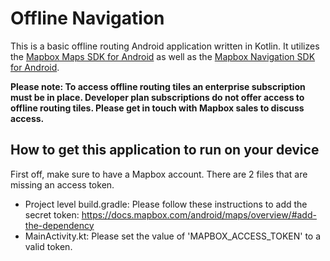# Offline Navigation

This is a basic offline routing Android application written in Kotlin. It utilizes the [Mapbox Maps SDK for Android](https://docs.mapbox.com/android/maps/overview/) as well as the [Mapbox Navigation SDK for Android](https://docs.mapbox.com/android/navigation/overview/).

**Please note: To access offline routing tiles an enterprise subscription must be in place. Developer plan subscriptions do not offer access to offline routing tiles. Please get in touch with Mapbox sales to discuss access.**

## How to get this application to run on your device

First off, make sure to have a Mapbox account. There are 2 files that are missing an access token.

 - Project level build.gradle: Please follow these instructions to add the secret token: https://docs.mapbox.com/android/maps/overview/#add-the-dependency
 - MainActivity.kt: Please set the value of 'MAPBOX_ACCESS_TOKEN' to a valid token.

